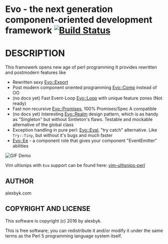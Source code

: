 # Evo - the next generation component-oriented development framework [![Build Status](https://travis-ci.org/alexbyk/perl-evo.svg?branch=master)](https://travis-ci.org/alexbyk/perl-evo)

# DESCRIPTION

This framowerk opens new age of perl programming
It provides rewritten and postmodern features like

- Rewritten sexy [Evo::Export](https://metacpan.org/pod/Evo::Export)
- Post modern component oriented programming [Evo::Comp](https://metacpan.org/pod/Evo::Comp) instead of OO
- (no docs yet) Fast Event-Loop [Evo::Loop](https://metacpan.org/pod/Evo::Loop) with unique feature zones (Not ready)
- Fast non recursive [Evo::Promises](https://metacpan.org/pod/Evo::Promises), 100% Promises/Spec A compatible
- (no docs yet) Interesting [Evo::Realm](https://metacpan.org/pod/Evo::Realm) design pattern, which is as handy as "Singleton" but without Sintleton's flaws. Testable and mockable alternative of the global class
- Exception handling in pure perl: [Evo::Eval](https://metacpan.org/pod/Evo::Eval), "try catch" alternative. Like `Try::Tiny`, but without it's bugs and much faster
- [Evo::Ee](https://metacpan.org/pod/Evo::Ee) - a component role that gives your component "EventEmitter" abilities

![GIF Demo](https://raw.github.com/alexbyk/perl-evo/master/demo.gif)

Vim ultisnips with `Evo` support can be found here: [vim-ultisnips-perl](https://github.com/alexbyk/vim-ultisnips-perl)

## AUTHOR

alexbyk.com

## COPYRIGHT AND LICENSE

This software is copyright (c) 2016 by alexbyk.

This is free software; you can redistribute it and/or modify it under
the same terms as the Perl 5 programming language system itself.
